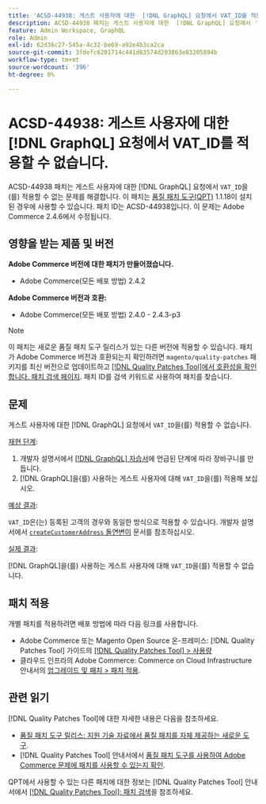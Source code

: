 ```yaml
---
title: 'ACSD-44938: 게스트 사용자에 대한  [!DNL GraphQL] 요청에서 VAT_ID를 적용할 수 없습니다.'
description: ACSD-44938 패치는 게스트 사용자에 대한  [!DNL GraphQL] 요청에서 'VAT_ID'를 적용할 수 없는 문제를 해결합니다. 이 패치는 [Quality Patches Tool (QPT)](https://experienceleague.adobe.com/ko/docs/commerce-knowledge-base/kb/announcements/commerce-announcements/magento-quality-patches-released-new-tool-to-self-serve-quality-patches) 1.1.18이 설치된 경우 사용할 수 있습니다. 패치 ID는 ACSD-44938입니다. 이 문제는 Adobe Commerce 2.4.6에서 수정됩니다.
feature: Admin Workspace, GraphQL
role: Admin
exl-id: 62d36c27-545a-4c32-be69-a92e4b3ca2ca
source-git-commit: 3fdefc6201714c441d63574d293863e83205894b
workflow-type: tm+mt
source-wordcount: '396'
ht-degree: 0%

---
```


# ACSD-44938: 게스트 사용자에 대한 [!DNL GraphQL] 요청에서 VAT_ID를 적용할 수 없습니다.

ACSD-44938 패치는 게스트 사용자에 대한 [!DNL GraphQL] 요청에서 `VAT_ID`을(를) 적용할 수 없는 문제를 해결합니다. 이 패치는 [품질 패치 도구(QPT)](https://experienceleague.adobe.com/ko/docs/commerce-knowledge-base/kb/announcements/commerce-announcements/magento-quality-patches-released-new-tool-to-self-serve-quality-patches) 1.1.18이 설치된 경우에 사용할 수 있습니다. 패치 ID는 ACSD-44938입니다. 이 문제는 Adobe Commerce 2.4.6에서 수정됩니다.

## 영향을 받는 제품 및 버전

**Adobe Commerce 버전에 대한 패치가 만들어졌습니다.**

* Adobe Commerce(모든 배포 방법) 2.4.2

**Adobe Commerce 버전과 호환:**

* Adobe Commerce(모든 배포 방법) 2.4.0 - 2.4.3-p3

>[!NOTE]
>
>이 패치는 새로운 품질 패치 도구 릴리스가 있는 다른 버전에 적용할 수 있습니다. 패치가 Adobe Commerce 버전과 호환되는지 확인하려면 `magento/quality-patches` 패키지를 최신 버전으로 업데이트하고 [[!DNL Quality Patches Tool]에서 호환성을 확인합니다. 패치 검색 페이지](https://experienceleague.adobe.com/ko/docs/commerce-knowledge-base/kb/announcements/commerce-announcements/magento-quality-patches-released-new-tool-to-self-serve-quality-patches). 패치 ID를 검색 키워드로 사용하여 패치를 찾습니다.

## 문제

게스트 사용자에 대한 [!DNL GraphQL] 요청에서 `VAT_ID`을(를) 적용할 수 없습니다.

<u>재현 단계</u>:

1. 개발자 설명서에서 [[!DNL GraphQL] 자습서](https://developer.adobe.com/commerce/webapi/graphql/tutorials/checkout/)에 언급된 단계에 따라 장바구니를 만듭니다.
1. [!DNL GraphQL]을(를) 사용하는 게스트 사용자에 대해 `VAT_ID`을(를) 적용해 보십시오.

<u>예상 결과</u>:

`VAT_ID`은(는) 등록된 고객의 경우와 동일한 방식으로 적용할 수 있습니다. 개발자 설명서에서 [`createCustomerAddress` 돌연변이](https://developer.adobe.com/commerce/webapi/graphql/schema/customer/mutations/create-address/) 문서를 참조하십시오.

<u>실제 결과</u>:

[!DNL GraphQL]을(를) 사용하는 게스트 사용자에 대해 `VAT_ID`을(를) 적용할 수 없습니다.

## 패치 적용

개별 패치를 적용하려면 배포 방법에 따라 다음 링크를 사용합니다.

* Adobe Commerce 또는 Magento Open Source 온-프레미스: [!DNL Quality Patches Tool] 가이드의 [[!DNL Quality Patches Tool] > 사용량](/help/tools/quality-patches-tool/usage.md)
* 클라우드 인프라의 Adobe Commerce: Commerce on Cloud Infrastructure 안내서의 [업그레이드 및 패치 > 패치 적용](https://experienceleague.adobe.com/docs/commerce-cloud-service/user-guide/develop/upgrade/apply-patches.html?lang=ko).

## 관련 읽기

[!DNL Quality Patches Tool]에 대한 자세한 내용은 다음을 참조하세요.

* [품질 패치 도구 릴리스: 지원 기술 자료에서 품질 패치를 자체 제공하는 새로운 도구](https://experienceleague.adobe.com/ko/docs/commerce-knowledge-base/kb/announcements/commerce-announcements/magento-quality-patches-released-new-tool-to-self-serve-quality-patches).
* [!DNL Quality Patches Tool] 안내서에서 [품질 패치 도구를 사용하여 Adobe Commerce 문제에 패치를 사용할 수 있는지 확인](/help/tools/quality-patches-tool/patches-available-in-qpt/check-patch-for-magento-issue-with-magento-quality-patches.md).

QPT에서 사용할 수 있는 다른 패치에 대한 정보는 [!DNL Quality Patches Tool] 안내서에서 [[!DNL Quality Patches Tool]: 패치 검색](https://experienceleague.adobe.com/tools/commerce-quality-patches/index.html?lang=ko)을 참조하세요.
